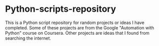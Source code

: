 # Python-scripts-repository

This is a Python script repository for random projects or ideas I have completed.
Some of these projects are from the Google "Automation with Python" course on Coursera.
Other projects are ideas that I found from searching the internet.
